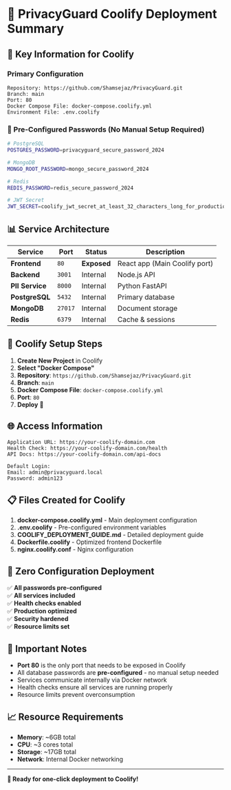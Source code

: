 # 🚀 PrivacyGuard Coolify Deployment Summary

## 🎯 **Key Information for Coolify**

### **Primary Configuration**
```
Repository: https://github.com/Shamsejaz/PrivacyGuard.git
Branch: main
Port: 80
Docker Compose File: docker-compose.coolify.yml
Environment File: .env.coolify
```

### **🔐 Pre-Configured Passwords (No Manual Setup Required)**
```bash
# PostgreSQL
POSTGRES_PASSWORD=privacyguard_secure_password_2024

# MongoDB  
MONGO_ROOT_PASSWORD=mongo_secure_password_2024

# Redis
REDIS_PASSWORD=redis_secure_password_2024

# JWT Secret
JWT_SECRET=coolify_jwt_secret_at_least_32_characters_long_for_production_security_2024
```

## 📊 **Service Architecture**

| Service | Port | Status | Description |
|---------|------|--------|-------------|
| **Frontend** | `80` | **Exposed** | React app (Main Coolify port) |
| **Backend** | `3001` | Internal | Node.js API |
| **PII Service** | `8000` | Internal | Python FastAPI |
| **PostgreSQL** | `5432` | Internal | Primary database |
| **MongoDB** | `27017` | Internal | Document storage |
| **Redis** | `6379` | Internal | Cache & sessions |

## 🔧 **Coolify Setup Steps**

1. **Create New Project** in Coolify
2. **Select "Docker Compose"**
3. **Repository**: `https://github.com/Shamsejaz/PrivacyGuard.git`
4. **Branch**: `main`
5. **Docker Compose File**: `docker-compose.coolify.yml`
6. **Port**: `80`
7. **Deploy** 🚀

## 🌐 **Access Information**

```
Application URL: https://your-coolify-domain.com
Health Check: https://your-coolify-domain.com/health
API Docs: https://your-coolify-domain.com/api-docs

Default Login:
Email: admin@privacyguard.local
Password: admin123
```

## 📋 **Files Created for Coolify**

1. **docker-compose.coolify.yml** - Main deployment configuration
2. **.env.coolify** - Pre-configured environment variables
3. **COOLIFY_DEPLOYMENT_GUIDE.md** - Detailed deployment guide
4. **Dockerfile.coolify** - Optimized frontend Dockerfile
5. **nginx.coolify.conf** - Nginx configuration

## 🎯 **Zero Configuration Deployment**

✅ **All passwords pre-configured**  
✅ **All services included**  
✅ **Health checks enabled**  
✅ **Production optimized**  
✅ **Security hardened**  
✅ **Resource limits set**  

## 🚨 **Important Notes**

- **Port 80** is the only port that needs to be exposed in Coolify
- All database passwords are **pre-configured** - no manual setup needed
- Services communicate internally via Docker network
- Health checks ensure all services are running properly
- Resource limits prevent overconsumption

## 📈 **Resource Requirements**

- **Memory**: ~6GB total
- **CPU**: ~3 cores total  
- **Storage**: ~17GB total
- **Network**: Internal Docker networking

---

**🎉 Ready for one-click deployment to Coolify!**